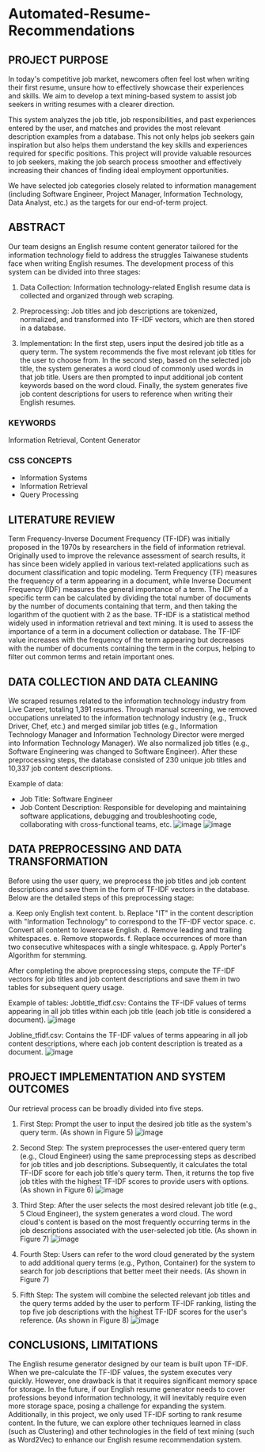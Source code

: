 # Automated-Resume-Recommendations

## PROJECT PURPOSE
In today's competitive job market, newcomers often feel lost when writing their first resume, unsure how to effectively showcase their experiences and skills. We aim to develop a text mining-based system to assist job seekers in writing resumes with a clearer direction.

This system analyzes the job title, job responsibilities, and past experiences entered by the user, and matches and provides the most relevant description examples from a database. This not only helps job seekers gain inspiration but also helps them understand the key skills and experiences required for specific positions. This project will provide valuable resources to job seekers, making the job search process smoother and effectively increasing their chances of finding ideal employment opportunities.

We have selected job categories closely related to information management (including Software Engineer, Project Manager, Information Technology, Data Analyst, etc.) as the targets for our end-of-term project.

## ABSTRACT
Our team designs an English resume content generator tailored for the information technology field to address the struggles Taiwanese students face when writing English resumes. The development process of this system can be divided into three stages:

1. Data Collection: Information technology-related English resume data is collected and organized through web scraping.

2. Preprocessing: Job titles and job descriptions are tokenized, normalized, and transformed into TF-IDF vectors, which are then stored in a database.

3. Implementation: In the first step, users input the desired job title as a query term. The system recommends the five most relevant job titles for the user to choose from. In the second step, based on the selected job title, the system generates a word cloud of commonly used words in that job title. Users are then prompted to input additional job content keywords based on the word cloud. Finally, the system generates five job content descriptions for users to reference when writing their English resumes.

### KEYWORDS 
Information Retrieval,
Content Generator
### CSS CONCEPTS 
* Information Systems
* Information Retrieval
* Query Processing

## LITERATURE REVIEW
Term Frequency-Inverse Document Frequency (TF-IDF) was initially proposed in the 1970s by researchers in the field of information retrieval. Originally used to improve the relevance assessment of search results, it has since been widely applied in various text-related applications such as document classification and topic modeling. Term Frequency (TF) measures the frequency of a term appearing in a document, while Inverse Document Frequency (IDF) measures the general importance of a term. The IDF of a specific term can be calculated by dividing the total number of documents by the number of documents containing that term, and then taking the logarithm of the quotient with 2 as the base. TF-IDF is a statistical method widely used in information retrieval and text mining. It is used to assess the importance of a term in a document collection or database. The TF-IDF value increases with the frequency of the term appearing but decreases with the number of documents containing the term in the corpus, helping to filter out common terms and retain important ones.

## DATA COLLECTION AND DATA CLEANING
We scraped resumes related to the information technology industry from Live Career, totaling 1,391 resumes. Through manual screening, we removed occupations unrelated to the information technology industry (e.g., Truck Driver, Chef, etc.) and merged similar job titles (e.g., Information Technology Manager and Information Technology Director were merged into Information Technology Manager). We also normalized job titles (e.g., Software Engineering was changed to Software Engineer). After these preprocessing steps, the database consisted of 230 unique job titles and 10,337 job content descriptions.

Example of data:
* Job Title: Software Engineer
* Job Content Description: Responsible for developing and maintaining software applications, debugging and troubleshooting code, collaborating with cross-functional teams, etc.
![image](https://github.com/fly0331/Automated-Resume-Recommendations/blob/main/image/fig1.png)
![image](https://github.com/fly0331/Automated-Resume-Recommendations/blob/main/image/fig2.png)

## DATA PREPROCESSING AND DATA TRANSFORMATION
Before using the user query, we preprocess the job titles and job content descriptions and save them in the form of TF-IDF vectors in the database. Below are the detailed steps of this preprocessing stage:

a. Keep only English text content.
b. Replace "IT" in the content description with "Information Technology" to correspond to the TF-IDF vector space.
c. Convert all content to lowercase English.
d. Remove leading and trailing whitespaces.
e. Remove stopwords.
f. Replace occurrences of more than two consecutive whitespaces with a single whitespace.
g. Apply Porter's Algorithm for stemming.

After completing the above preprocessing steps, compute the TF-IDF vectors for job titles and job content descriptions and save them in two tables for subsequent query usage.

Example of tables:
Jobtitle_tfidf.csv: Contains the TF-IDF values of terms appearing in all job titles within each job title (each job title is considered a document).
![image](https://github.com/fly0331/Automated-Resume-Recommendations/blob/main/image/fig3.png)

Jobline_tfidf.csv: Contains the TF-IDF values of terms appearing in all job content descriptions, where each job content description is treated as a document.
![image](https://github.com/fly0331/Automated-Resume-Recommendations/blob/main/image/fig4.png)

## PROJECT IMPLEMENTATION AND SYSTEM OUTCOMES
Our retrieval process can be broadly divided into five steps.

1. First Step: Prompt the user to input the desired job title as the system's query term.
(As shown in Figure 5)
![image](https://github.com/fly0331/Automated-Resume-Recommendations/blob/main/image/fig5.png)

2. Second Step: The system preprocesses the user-entered query term (e.g., Cloud Engineer) using the same preprocessing steps as described for job titles and job descriptions. Subsequently, it calculates the total TF-IDF score for each job title's query term. Then, it returns the top five job titles with the highest TF-IDF scores to provide users with options.
(As shown in Figure 6)
![image](https://github.com/fly0331/Automated-Resume-Recommendations/blob/main/image/fig6.png)

3. Third Step: After the user selects the most desired relevant job title (e.g., 5 Cloud Engineer), the system generates a word cloud. The word cloud's content is based on the most frequently occurring terms in the job descriptions associated with the user-selected job title.
(As shown in Figure 7)
![image](https://github.com/fly0331/Automated-Resume-Recommendations/blob/main/image/fig7.png)

4. Fourth Step: Users can refer to the word cloud generated by the system to add additional query terms (e.g., Python, Container) for the system to search for job descriptions that better meet their needs.
(As shown in Figure 7)

5. Fifth Step: The system will combine the selected relevant job titles and the query terms added by the user to perform TF-IDF ranking, listing the top five job descriptions with the highest TF-IDF scores for the user's reference.
(As shown in Figure 8)
![image](https://github.com/fly0331/Automated-Resume-Recommendations/blob/main/image/fig8.png)

## CONCLUSIONS, LIMITATIONS
The English resume generator designed by our team is built upon TF-IDF. When we pre-calculate the TF-IDF values, the system executes very quickly. However, one drawback is that it requires significant memory space for storage. In the future, if our English resume generator needs to cover professions beyond information technology, it will inevitably require even more storage space, posing a challenge for expanding the system. Additionally, in this project, we only used TF-IDF sorting to rank resume content. In the future, we can explore other techniques learned in class (such as Clustering) and other technologies in the field of text mining (such as Word2Vec) to enhance our English resume recommendation system.




































